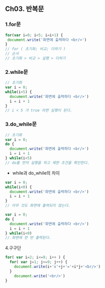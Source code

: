 ## Ch03. 반복문

### 1.for문

 ```javascript
for(var i=0; i<5; i=i+1) {
  document.write('화면에 출력하다 <br/>')
}
// for ( 초기화; 비교; 더하기 )
// 순서
// 초기화 > 비교 > 실행 > 더하기
 ```

### 2.while문

```javascript
// 초기화
var i = 0;
while(i<5) {
  document.write('화면에 출력하다 <br/>')
  i = i + 1
}
// i < 5 가 true 라면 실행이 된다.
```

### 3.do_while문

```javascript
// 초기화
var i = 0;
do {
  document.write('화면에 출력하다 <br/>')
  i = i + 1
} while(i<5)
// do를 먼저 실행을 하고 제한 조건을 확인한다.
```

* while과 do_while의 차이

```javascript
var i = 0;
while(i<0) {
  document.write('화면에 출력하다 <br/>')
  i = i + 1
}
// 아무 것도 화면에 출력되지 않는다.

var i = 0;
do {
  document.write('화면에 출력하다 <br/>')
  i = i + 1
} while(i<0)
// 화변에 한 번 출력된다.
```  

4.구구단

```javascript
for( var i=2; i<=9; i++ ) {
  for( var j=1; j<=9; j++) {
    document.write(i+'x'+j+'='+i*j+'<br/>')
  }
    document.write('<br/>')
}
```